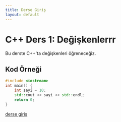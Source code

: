```yaml
---
title: Derse Giriş
layout: default
---
```


# C++ Ders 1: Değişkenlerrr

Bu derste C++'ta değişkenleri öğreneceğiz.

## Kod Örneği

```cpp
#include <iostream>
int main() {
    int sayi = 10;
    std::cout << sayi << std::endl;
    return 0;
}
```

[derse giris](ders-giris)
